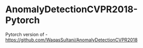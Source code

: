 # AnomalyDetectionCVPR2018-Pytorch
Pytorch version of - https://github.com/WaqasSultani/AnomalyDetectionCVPR2018
